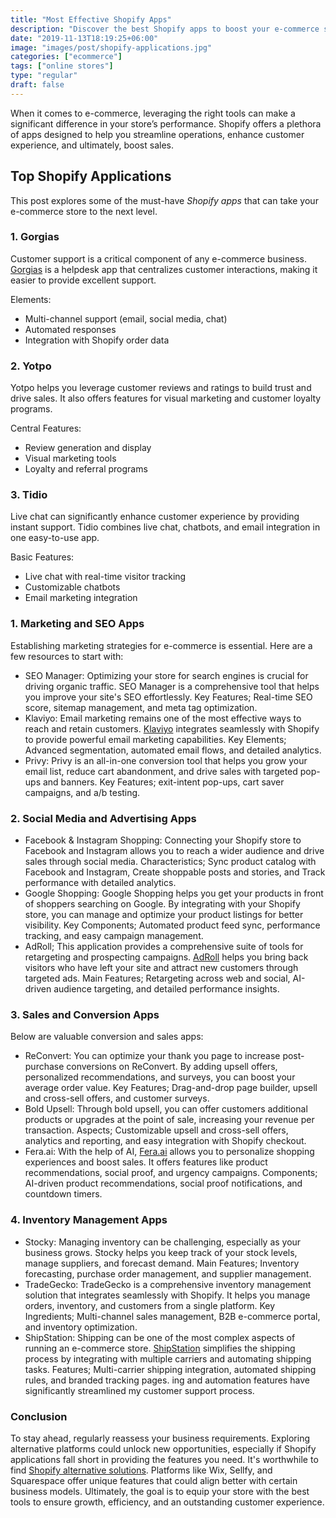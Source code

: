 ```yaml
---
title: "Most Effective Shopify Apps"
description: "Discover the best Shopify apps to boost your e-commerce success. Improve store performance, streamline operations, and increase conversions with top-rated tools."
date: "2019-11-13T18:19:25+06:00"
image: "images/post/shopify-applications.jpg"
categories: ["ecommerce"]
tags: ["online stores"]
type: "regular"
draft: false
---
```


When it comes to e-commerce, leveraging the right tools can make a significant difference in your store’s performance. Shopify offers a plethora of apps designed to help you streamline operations, enhance customer experience, and ultimately, boost sales.

## Top Shopify Applications

This post explores some of the must-have _Shopify apps_ that can take your e-commerce store to the next level.

### 1. Gorgias

Customer support is a critical component of any e-commerce business. [Gorgias](https://www.gorgias.com) is a helpdesk app that centralizes customer interactions, making it easier to provide excellent support.

Elements:

- Multi-channel support (email, social media, chat)
- Automated responses
- Integration with Shopify order data

### 2. Yotpo

Yotpo helps you leverage customer reviews and ratings to build trust and drive sales. It also offers features for visual marketing and customer loyalty programs.

Central Features:

- Review generation and display
- Visual marketing tools
- Loyalty and referral programs

### 3. Tidio

Live chat can significantly enhance customer experience by providing instant support. Tidio combines live chat, chatbots, and email integration in one easy-to-use app.

Basic Features:

- Live chat with real-time visitor tracking
- Customizable chatbots
- Email marketing integration

### 1. Marketing and SEO Apps

Establishing marketing strategies for e-commerce is essential. Here are a few resources to start with:

- SEO Manager: Optimizing your store for search engines is crucial for driving organic traffic. SEO Manager is a comprehensive tool that helps you improve your site's SEO effortlessly. Key Features; Real-time SEO score, sitemap management, and meta tag optimization.
- Klaviyo: Email marketing remains one of the most effective ways to reach and retain customers. [Klaviyo](https://www.klaviyo.com) integrates seamlessly with Shopify to provide powerful email marketing capabilities. Key Elements; Advanced segmentation, automated email flows, and detailed analytics.
- Privy: Privy is an all-in-one conversion tool that helps you grow your email list, reduce cart abandonment, and drive sales with targeted pop-ups and banners. Key Features; exit-intent pop-ups, cart saver campaigns, and a/b testing.

### 2. Social Media and Advertising Apps

- Facebook & Instagram Shopping: Connecting your Shopify store to Facebook and Instagram allows you to reach a wider audience and drive sales through social media. Characteristics; Sync product catalog with Facebook and Instagram, Create shoppable posts and stories, and Track performance with detailed analytics.
- Google Shopping: Google Shopping helps you get your products in front of shoppers searching on Google. By integrating with your Shopify store, you can manage and optimize your product listings for better visibility. Key Components; Automated product feed sync, performance tracking, and easy campaign management.
- AdRoll; This application provides a comprehensive suite of tools for retargeting and prospecting campaigns. [AdRoll](https://www.adroll.com) helps you bring back visitors who have left your site and attract new customers through targeted ads. Main Features; Retargeting across web and social, AI-driven audience targeting, and detailed performance insights.

### 3. Sales and Conversion Apps

Below are valuable conversion and sales apps:

- ReConvert: You can optimize your thank you page to increase post-purchase conversions on ReConvert. By adding upsell offers, personalized recommendations, and surveys, you can boost your average order value. Key Features; Drag-and-drop page builder, upsell and cross-sell offers, and customer surveys.
- Bold Upsell: Through bold upsell, you can offer customers additional products or upgrades at the point of sale, increasing your revenue per transaction. Aspects; Customizable upsell and cross-sell offers, analytics and reporting, and easy integration with Shopify checkout.
- Fera.ai: With the help of AI, [Fera.ai](https://www.fera.ai/home) allows you to personalize shopping experiences and boost sales. It offers features like product recommendations, social proof, and urgency campaigns. Components; AI-driven product recommendations, social proof notifications, and countdown timers.

### 4. Inventory Management Apps

- Stocky: Managing inventory can be challenging, especially as your business grows. Stocky helps you keep track of your stock levels, manage suppliers, and forecast demand. Main Features; Inventory forecasting, purchase order management, and supplier management.
- TradeGecko: TradeGecko is a comprehensive inventory management solution that integrates seamlessly with Shopify. It helps you manage orders, inventory, and customers from a single platform. Key Ingredients; Multi-channel sales management, B2B e-commerce portal, and inventory optimization.
- ShipStation: Shipping can be one of the most complex aspects of running an e-commerce store. [ShipStation](https://www.shipstation.com) simplifies the shipping process by integrating with multiple carriers and automating shipping tasks. Features; Multi-carrier shipping integration, automated shipping rules, and branded tracking pages.
ing and automation features have significantly streamlined my customer support process.

### Conclusion

To stay ahead, regularly reassess your business requirements. Exploring alternative platforms could unlock new opportunities, especially if Shopify applications fall short in providing the features you need. It's worthwhile to find [Shopify alternative solutions](/blog/shopify-alternatives/). Platforms like Wix, Sellfy, and Squarespace offer unique features that could align better with certain business models. Ultimately, the goal is to equip your store with the best tools to ensure growth, efficiency, and an outstanding customer experience.
